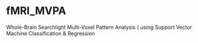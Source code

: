 # fMRI_MVPA
Whole-Brain Searchlight Multi-Voxel Pattern Analysis ( using Support Vector Machine Classification &amp; Regression
